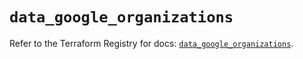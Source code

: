 # `data_google_organizations`

Refer to the Terraform Registry for docs: [`data_google_organizations`](https://registry.terraform.io/providers/hashicorp/google-beta/6.25.0/docs/data-sources/google_organizations).

